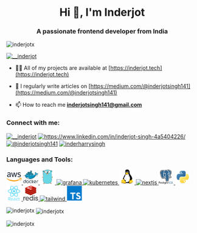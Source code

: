 <h1 align="center">Hi 👋, I'm Inderjot</h1>
<h3 align="center">A passionate frontend developer from India</h3>

<p align="left"> <img src="https://komarev.com/ghpvc/?username=inderjotx&label=Profile%20views&color=0e75b6&style=flat" alt="inderjotx" /> </p>


<p align="left"> <a href="https://twitter.com/__inderjot" target="blank"><img src="https://img.shields.io/twitter/follow/__inderjot?logo=twitter&style=for-the-badge" alt="__inderjot" /></a> </p>

- 👨‍💻 All of my projects are available at [https://inderjot.tech](https://inderjot.tech)

- 📝 I regularly write articles on [https://medium.com/@inderjotsingh141](https://medium.com/@inderjotsingh141)

- 📫 How to reach me **inderjotsingh141@gmail.com**

<h3 align="left">Connect with me:</h3>
<p align="left">
<a href="https://twitter.com/__inderjot" target="blank"><img align="center" src="https://raw.githubusercontent.com/rahuldkjain/github-profile-readme-generator/master/src/images/icons/Social/twitter.svg" alt="__inderjot" height="30" width="40" /></a>
<a href="https://linkedin.com/in/https://www.linkedin.com/in/inderjot-singh-4a5404226/" target="blank"><img align="center" src="https://raw.githubusercontent.com/rahuldkjain/github-profile-readme-generator/master/src/images/icons/Social/linked-in-alt.svg" alt="https://www.linkedin.com/in/inderjot-singh-4a5404226/" height="30" width="40" /></a>
<a href="https://medium.com/@inderjotsingh141" target="blank"><img align="center" src="https://raw.githubusercontent.com/rahuldkjain/github-profile-readme-generator/master/src/images/icons/Social/medium.svg" alt="@inderjotsingh141" height="30" width="40" /></a>
<a href="https://www.leetcode.com/inderharrysingh" target="blank"><img align="center" src="https://raw.githubusercontent.com/rahuldkjain/github-profile-readme-generator/master/src/images/icons/Social/leet-code.svg" alt="inderharrysingh" height="30" width="40" /></a>
</p>

<h3 align="left">Languages and Tools:</h3>
<p align="left"> <a href="https://aws.amazon.com" target="_blank" rel="noreferrer"> <img src="https://raw.githubusercontent.com/devicons/devicon/master/icons/amazonwebservices/amazonwebservices-original-wordmark.svg" alt="aws" width="40" height="40"/> </a> <a href="https://www.docker.com/" target="_blank" rel="noreferrer"> <img src="https://raw.githubusercontent.com/devicons/devicon/master/icons/docker/docker-original-wordmark.svg" alt="docker" width="40" height="40"/> </a> <a href="https://www.figma.com/" target="_blank" rel="noreferrer"> </a> <a href="https://golang.org" target="_blank" rel="noreferrer"> <img src="https://raw.githubusercontent.com/devicons/devicon/master/icons/go/go-original.svg" alt="go" width="40" height="40"/> </a> <a href="https://grafana.com" target="_blank" rel="noreferrer"> <img src="https://www.vectorlogo.zone/logos/grafana/grafana-icon.svg" alt="grafana" width="40" height="40"/> </a> <a href="https://kubernetes.io" target="_blank" rel="noreferrer"> <img src="https://www.vectorlogo.zone/logos/kubernetes/kubernetes-icon.svg" alt="kubernetes" width="40" height="40"/> </a> <a href="https://www.linux.org/" target="_blank" rel="noreferrer"> <img src="https://raw.githubusercontent.com/devicons/devicon/master/icons/linux/linux-original.svg" alt="linux" width="40" height="40"/> </a> <a href="https://nextjs.org/" target="_blank" rel="noreferrer"> <img src="https://cdn.worldvectorlogo.com/logos/nextjs-2.svg" alt="nextjs" width="40" height="40"/> </a> <a href="https://www.postgresql.org" target="_blank" rel="noreferrer"> <img src="https://raw.githubusercontent.com/devicons/devicon/master/icons/postgresql/postgresql-original-wordmark.svg" alt="postgresql" width="40" height="40"/> </a> <a href="https://www.python.org" target="_blank" rel="noreferrer"> <img src="https://raw.githubusercontent.com/devicons/devicon/master/icons/python/python-original.svg" alt="python" width="40" height="40"/> </a> <a href="https://reactjs.org/" target="_blank" rel="noreferrer"> <img src="https://raw.githubusercontent.com/devicons/devicon/master/icons/react/react-original-wordmark.svg" alt="react" width="40" height="40"/> </a> <a href="https://redis.io" target="_blank" rel="noreferrer"> <img src="https://raw.githubusercontent.com/devicons/devicon/master/icons/redis/redis-original-wordmark.svg" alt="redis" width="40" height="40"/> </a> <a href="https://tailwindcss.com/" target="_blank" rel="noreferrer"> <img src="https://www.vectorlogo.zone/logos/tailwindcss/tailwindcss-icon.svg" alt="tailwind" width="40" height="40"/> </a> <a href="https://www.typescriptlang.org/" target="_blank" rel="noreferrer"> <img src="https://raw.githubusercontent.com/devicons/devicon/master/icons/typescript/typescript-original.svg" alt="typescript" width="40" height="40"/> </a> </p>

<p><img align="left" src="https://github-readme-stats.vercel.app/api/top-langs?username=inderjotx&show_icons=true&locale=en&layout=compact" alt="inderjotx" /></p>

<p>&nbsp;<img align="center" src="https://github-readme-stats.vercel.app/api?username=inderjotx&show_icons=true&locale=en" alt="inderjotx" /></p>

<p><img align="center" src="https://github-readme-streak-stats.herokuapp.com/?user=inderjotx&" alt="inderjotx" /></p>
